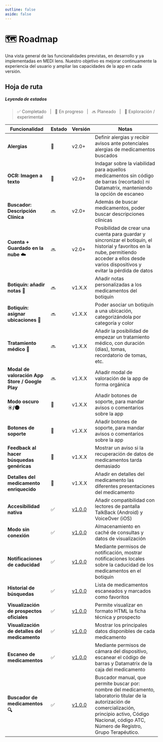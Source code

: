 ```yaml
---
outline: false
aside: false
---
```


# 🗺️ Roadmap

Una vista general de las funcionalidades previstas, en desarrollo y ya implementadas en <span class="logo-colored">MEDI lens</span>. Nuestro objetivo es mejorar continuamente la experiencia del usuario y ampliar las capacidades de la app en cada versión.



## Hoja de ruta

##### Leyenda de estados
> ✅ Completado &nbsp; | &nbsp; 🚧 En progreso &nbsp; | &nbsp; 🔜 Planeado &nbsp; | &nbsp; 🧪 Exploración / experimental

| Funcionalidad                                | Estado         | Versión       | Notas                                |
|---------------------------------------------|----------------|----------------|---------------------------------------|
| **Alergias**                | 🧪 | v2.0+ | Definir alergias y recibir avisos ante potenciales alergias de medicamentos buscados          |
| **OCR: Imagen a texto**                | 🧪 | v2.0+ | Indagar sobre la viabilidad para aquellos medicamentos sin código de barras (recortado) ni Datamatrix, manteniendo la opción de escaneo         |
| **Buscador: Descripción Clínica**               | 🔜 | v2.0+ | Además de buscar medicamentos, poder buscar descripciones clínicas         |
| **Cuenta + Guardado en la nube ☁️**                | 🔜 | v2.0+ | Posibilidad de crear una cuenta para guardar y sincronizar el botiquín, el historial y favoritos en la nube, permitiendo acceder a ellos desde varios dispositivos y evitar la pérdida de datos         |
| **Botiquín: añadir notas 📝** | 🔜 | v1.X.X | Añadir notas personalizadas a los medicamentos del botiquín |
| **Botiquín: asignar ubicaciones 📍** | 🔜 | v1.X.X | Poder asociar un botiquín a una ubicación, categorizándola por categoría y color |
| **Tratamiento médico 📅** | 🔜 | v1.X.X | Añadir la posibilidad de empezar un tratamiento médico, con duración (días), tomas, recordatorio de tomas, etc.  |
| **Modal de valoración App Store / Google Play** | 🔜 | v1.X.X | Añadir modal de valoración de la app de forma orgánica |
| **Modo oscuro ☀️/🌑**                          | 🚧 | v1.X.X | Añadir botones de soporte, para mandar avisos o comentarios sobre la app |
| **Botones de soporte**                          | 🚧 | v1.X.X | Añadir botones de soporte, para mandar avisos o comentarios sobre la app |
| **Feedback al hacer búsquedas genéricas**  | 🚧 | v1.X.X | Mostrar un aviso si la recuperación de datos de medicamentos tarda demasiado |
| **Detalles del medicamento enriquecido**        | 🚧 | v1.X.X | Añadir en detalles del medicamento las diferentes presentaciones del medicamento |
| **Accesibilidad nativa**                           | ✅ | [v1.0.0](/changelog#v1-0-0-2025-xx-xx) | Añadir compatibilidad con lectores de pantalla TalkBack (Android) y VoiceOver (iOS)  
| **Modo sin conexión**                           | ✅ | [v1.0.0](/changelog#v1-0-0-2025-xx-xx) | Almacenamiento en caché de consultas y datos de visualización             |
| **Notificaciones de caducidad**                 | ✅ | [v1.0.0](/changelog#v1-0-0-2025-xx-xx) | Mediante permisos de notificación, mostrar notificaciones locales sobre la caducidad de los medicamentos en el botiquín        |
| **Historial de búsquedas**                      | ✅ | [v1.0.0](/changelog#v1-0-0-2025-xx-xx) | Lista de medicamentos escaneados y marcados como favoritos                    |
| **Visualización de prospectos oficiales**       | ✅ | [v1.0.0](/changelog#v1-0-0-2025-xx-xx) | Permite visualizar en formato HTML la ficha técnica y prospecto     |
| **Visualización de detalles del medicamento**   | ✅ | [v1.0.0](/changelog#v1-0-0-2025-xx-xx) | Mostrar los principales datos disponibles de cada medicamento     |
| **Escaneo de medicamentos**                     | ✅ | [v1.0.0](/changelog#v1-0-0-2025-xx-xx) | Mediante permisos de cámara del dispositivo, escanear el código de barras y Datamatrix de la caja del medicamento         |
| **Buscador de medicamentos 🔍**                    | ✅ | [v1.0.0](/changelog#v1-0-0-2025-xx-xx) | Buscador manual, que permite buscar por: nombre del medicamento, laboratorio titular de la autorización de comercialización, principio activo, Código Nacional, código ATC, Número de Registro, Grupo Terapéutico.     |

